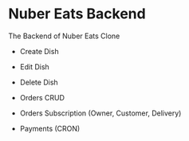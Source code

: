 # Nuber Eats Backend

The Backend of Nuber Eats Clone

- Create Dish
- Edit Dish
- Delete Dish

- Orders CRUD
- Orders Subscription (Owner, Customer, Delivery)

- Payments (CRON)
